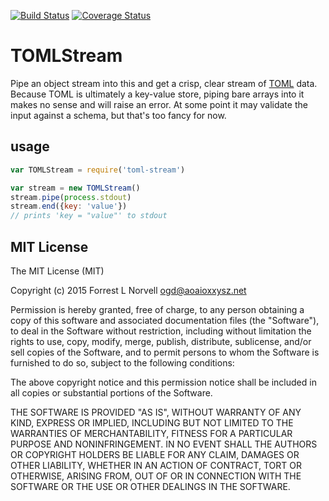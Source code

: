 [![Build Status](https://travis-ci.org/othiym23/toml-stream.svg)](https://travis-ci.org/othiym23/toml-stream)
[![Coverage Status](https://coveralls.io/repos/othiym23/toml-stream/badge.svg?branch=master)](https://coveralls.io/r/othiym23/toml-stream?branch=master)

# TOMLStream

Pipe an object stream into this and get a crisp, clear stream of
[TOML](https://github.com/toml-lang/toml) data. Because TOML is ultimately a
key-value store, piping bare arrays into it makes no sense and will raise an
error. At some point it may validate the input against a schema, but that's too
fancy for now.

## usage

```javascript
var TOMLStream = require('toml-stream')

var stream = new TOMLStream()
stream.pipe(process.stdout)
stream.end({key: 'value'})
// prints 'key = "value"' to stdout
```

## MIT License

The MIT License (MIT)

Copyright (c) 2015 Forrest L Norvell <ogd@aoaioxxysz.net>

Permission is hereby granted, free of charge, to any person obtaining a copy of
this software and associated documentation files (the "Software"), to deal in
the Software without restriction, including without limitation the rights to
use, copy, modify, merge, publish, distribute, sublicense, and/or sell copies
of the Software, and to permit persons to whom the Software is furnished to do
so, subject to the following conditions:

The above copyright notice and this permission notice shall be included in all
copies or substantial portions of the Software.

THE SOFTWARE IS PROVIDED "AS IS", WITHOUT WARRANTY OF ANY KIND, EXPRESS OR
IMPLIED, INCLUDING BUT NOT LIMITED TO THE WARRANTIES OF MERCHANTABILITY,
FITNESS FOR A PARTICULAR PURPOSE AND NONINFRINGEMENT. IN NO EVENT SHALL THE
AUTHORS OR COPYRIGHT HOLDERS BE LIABLE FOR ANY CLAIM, DAMAGES OR OTHER
LIABILITY, WHETHER IN AN ACTION OF CONTRACT, TORT OR OTHERWISE, ARISING FROM,
OUT OF OR IN CONNECTION WITH THE SOFTWARE OR THE USE OR OTHER DEALINGS IN THE
SOFTWARE.
